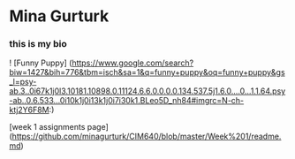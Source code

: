 # Mina Gurturk

### this is my bio

! [Funny Puppy] (https://www.google.com/search?biw=1427&bih=776&tbm=isch&sa=1&q=funny+puppy&oq=funny+puppy&gs_l=psy-ab.3..0i67k1j0l3.10181.10898.0.11124.6.6.0.0.0.0.134.537.5j1.6.0....0...1.1.64.psy-ab..0.6.533...0i10k1j0i13k1j0i7i30k1.BLeo5D_nh84#imgrc=N-ch-ktj2Y6F8M:)

[week 1 assignments page] (https://github.com/minagurturk/CIM640/blob/master/Week%201/readme.md)
